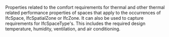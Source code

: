 ﻿Properties related to the comfort requirements for thermal and other  thermal related performance properties of spaces that apply to the occurrences of IfcSpace, IfcSpatialZone or IfcZone. It can also be used to capture requirements for IfcSpaceType's. This includes the required design temperature, humidity, ventilation, and air conditioning.